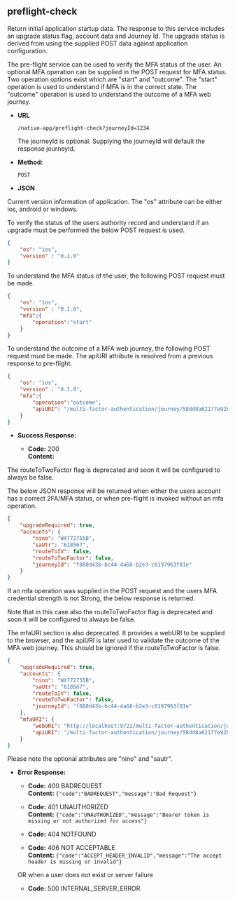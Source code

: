 preflight-check
----
  Return initial application startup data. The response to this service includes an upgrade status flag, account data and Journey Id. The upgrade status is derived from using the supplied POST data against application configuration.

  The pre-flight service can be used to verify the MFA status of the user. An optional MFA operation can be supplied in the POST request for MFA status. Two operation options exist which are "start" and "outcome". The
  "start" operation is used to understand if MFA is in the correct state. The "outcome" operation is used to understand the outcome of a MFA web journey.

  
* **URL**

  `/native-app/preflight-check?journeyId=1234`

    The journeyId is optional. Supplying the journeyId will default the response journeyId.

* **Method:**
  
  `POST`
  
*  **JSON**

Current version information of application. The "os" attribute can be either ios, android or windows.


To verify the status of the users authority record and understand if an upgrade must be performed the below POST request is used.

```json
{
    "os": "ios",
    "version" : "0.1.0"
}
```

To understand the MFA status of the user, the following POST request must be made.

```json
{
    "os": "ios",
    "version" : "0.1.0",
    "mfa":{
  	    "operation":"start"
    }
}
```

To understand the outcome of a MFA web journey, the following POST request must be made. The apiURI attribute is resolved from a previous response to pre-flight.

```json
{
    "os": "ios",
    "version" : "0.1.0",
    "mfa":{
  	    "operation":"outcome",
        "apiURI": "/multi-factor-authentication/journey/58dd8a62177e92b102a45165?origin=NGC"
    }
}
```

* **Success Response:**

  * **Code:** 200 <br />
    **Content:** 

The routeToTwoFactor flag is deprecated and soon it will be configured to always be false.

The below JSON response will be returned when either the users account has a correct 2FA/MFA status, or when pre-flight is invoked without an mfa operation.

```json
{
    "upgradeRequired": true,
    "accounts": {
        "nino": "WX772755B",
        "saUtr": "618567",
        "routeToIV": false,
        "routeToTwoFactor": false,
        "journeyId": "f880d43b-bc44-4a68-b2e3-c0197963f01e"
    }
}
```

If an mfa operation was supplied in the POST request and the users MFA credential strength is not Strong, the below response is returned. 

Note that in this case also the routeToTwoFactor flag is deprecated and soon it will be configured to always be false.

The mfaURI section is also deprecated. 
It provides a webURI to be supplied to the browser, and the apiURI is later used to validate the outcome of the MFA web journey.
This should be ignored if the routeToTwoFactor is false.
 
```json
{
    "upgradeRequired": true,
    "accounts": {
        "nino": "WX772755B",
        "saUtr": "618567",
        "routeToIV": false,
        "routeToTwoFactor": false,
        "journeyId": "f880d43b-bc44-4a68-b2e3-c0197963f01e"
    },
    "mfaURI": {
        "webURI": "http://localhost:9721/multi-factor-authentication/journey/58dd8a62177e92b102a45165?origin=NGC",
        "apiURI": "/multi-factor-authentication/journey/58dd8a62177e92b102a45165?origin=NGC"
    }
}
```


Please note the optional attributes are "nino" and "sautr".


* **Error Response:**

  * **Code:** 400 BADREQUEST <br />
    **Content:** `{"code":"BADREQUEST","message":"Bad Request"}`

  * **Code:** 401 UNAUTHORIZED <br/>
    **Content:** `{"code":"UNAUTHORIZED","message":"Bearer token is missing or not authorized for access"}`

  * **Code:** 404 NOTFOUND <br/>

  * **Code:** 406 NOT ACCEPTABLE <br />
    **Content:** `{"code":"ACCEPT_HEADER_INVALID","message":"The accept header is missing or invalid"}`

  OR when a user does not exist or server failure

  * **Code:** 500 INTERNAL_SERVER_ERROR <br/>



